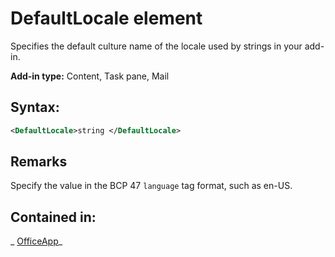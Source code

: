 
# DefaultLocale element
Specifies the default culture name of the locale used by strings in your add-in.

 **Add-in type:** Content, Task pane, Mail


## Syntax:


```XML
<DefaultLocale>string </DefaultLocale>
```


## Remarks

Specify the value in the BCP 47  `language` tag format, such as en-US.


## Contained in:

 _ [OfficeApp](../../reference/manifest/officeapp.md)_

